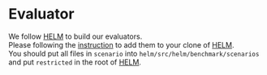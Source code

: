 # Evaluator
We follow [HELM](https://github.com/stanford-crfm/helm) to build our evaluators.  
Please following the [instruction](https://crfm-helm.readthedocs.io/en/latest/code/) to add them to your clone of [HELM](https://github.com/stanford-crfm/helm).  
You should put all files in `scenario` into `helm/src/helm/benchmark/scenarios` and put `restricted` in the root of [HELM](https://github.com/stanford-crfm/helm). 
